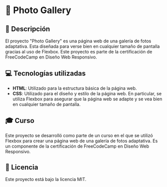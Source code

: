 # 📸 Photo Gallery

## 📝 Descripción

El proyecto "Photo Gallery" es una página web de una galería de fotos adaptativa. Esta diseñada para verse bien en cualquier tamaño de pantalla gracias al uso de Flexbox. Este proyecto es parte de la certificación de FreeCodeCamp en Diseño Web Responsivo.

## 💻 Tecnologías utilizadas

- **HTML**: Utilizado para la estructura básica de la página web.
- **CSS**: Utilizado para el diseño y estilo de la página web. En particular, se utiliza Flexbox para asegurar que la página web se adapte y se vea bien en cualquier tamaño de pantalla.

## 🎓 Curso

Este proyecto se desarrolló como parte de un curso en el que se utilizó Flexbox para crear una página web de una galería de fotos adaptativa. Es un componente de la certificación de FreeCodeCamp en Diseño Web Responsivo.

## 📜 Licencia

Este proyecto está bajo la licencia MIT.
